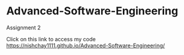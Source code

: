 # Advanced-Software-Engineering
Assignment 2

Click on this link to access my code https://nishchay1111.github.io/Advanced-Software-Engineering/
